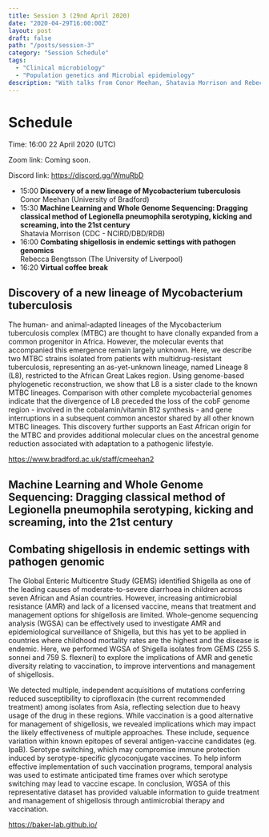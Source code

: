 ```yaml
---
title: Session 3 (29nd April 2020)
date: "2020-04-29T16:00:00Z"
layout: post
draft: false
path: "/posts/session-3"
category: "Session Schedule"
tags:
  - "Clinical microbiology"
  - "Population genetics and Microbial epidemiology"
description: "With talks from Conor Meehan, Shatavia Morrison and Rebecca Bengtsson"
---
```

# Schedule 

Time: 16:00 22 April 2020 (UTC) 

Zoom link: Coming soon.

Discord link: https://discord.gg/WmuRbD

* 15:00 **Discovery of a new lineage of Mycobacterium tuberculosis** 
  Conor Meehan (University of Bradford)  
* 15:30 **Machine Learning and Whole Genome Sequencing: Dragging classical method of Legionella pneumophila serotyping, kicking and screaming, into the 21st century**  
  Shatavia Morrison (CDC - NCIRD/DBD/RDB)
* 16:00 **Combating shigellosis in endemic settings with pathogen genomics**  
  Rebecca Bengtsson (The University of Liverpool)   
* 16:20 **Virtual coffee break**

## Discovery of a new lineage of Mycobacterium tuberculosis
The human- and animal-adapted lineages of the Mycobacterium tuberculosis complex (MTBC) are thought to have clonally expanded from a common progenitor in Africa. However, the molecular events that accompanied this emergence remain largely unknown. Here, we describe two MTBC strains isolated from patients with multidrug-resistant tuberculosis, representing an as-yet-unknown lineage, named Lineage 8 (L8), restricted to the African Great Lakes region. Using genome-based phylogenetic reconstruction, we show that L8 is a sister clade to the known MTBC lineages. Comparison with other complete mycobacterial genomes indicate that the divergence of L8 preceded the loss of the cobF genome region - involved in the cobalamin/vitamin B12 synthesis - and gene interruptions in a subsequent common ancestor shared by all other known MTBC lineages. This discovery further supports an East African origin for the MTBC and provides additional molecular clues on the ancestral genome reduction associated with adaptation to a pathogenic lifestyle.

https://www.bradford.ac.uk/staff/cmeehan2

## Machine Learning and Whole Genome Sequencing: Dragging classical method of Legionella pneumophila serotyping, kicking and screaming, into the 21st century


## Combating shigellosis in endemic settings with pathogen genomic 
The Global Enteric Multicentre Study (GEMS) identified Shigella as one of the leading causes of moderate-to-severe diarrhoea in children across seven African and Asian countries. However, increasing antimicrobial resistance (AMR) and lack of a licensed vaccine, means that treatment and management options for shigellosis are limited. Whole-genome sequencing analysis (WGSA) can be effectively used to investigate AMR and epidemiological surveillance of Shigella, but this has yet to be applied in countries where childhood mortality rates are the highest and the disease is endemic. Here, we performed WGSA of Shigella isolates from GEMS (255 S. sonnei and 759 S. flexneri) to explore the implications of AMR and genetic diversity relating to vaccination, to improve interventions and management of shigellosis.

We detected multiple, independent acquisitions of mutations conferring reduced susceptibility to ciprofloxacin (the current recommended treatment) among isolates from Asia, reflecting selection due to heavy usage of the drug in these regions. While vaccination is a good alternative for management of shigellosis, we revealed implications which may impact the likely effectiveness of multiple approaches. These include, sequence variation within known epitopes of several antigen-vaccine candidates (eg. IpaB). Serotype switching, which may compromise immune protection induced by serotype-specific glycoconjugate vaccines. To help inform effective implementation of such vaccination programs, temporal analysis was used to estimate anticipated time frames over which serotype switching may lead to vaccine escape. In conclusion, WGSA of this representative dataset has provided valuable information to guide treatment and management of shigellosis through antimicrobial therapy and vaccination.

https://baker-lab.github.io/